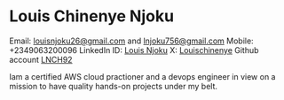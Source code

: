 # Louis Chinenye Njoku
Email: louisnjoku26@gmail.com and lnjoku756@gmail.com
Mobile: +2349063200096
LinkedIn ID: [Louis Njoku](https://www.linkedin.com/in/louis-njoku/)
X: [Louischinenye](https://x.com/LouisChinenye)
Github account [LNCH92](https://github.com/LNCH92)

Iam a certified AWS cloud practioner and a devops engineer in view on a mission to have quality hands-on projects under my belt. 